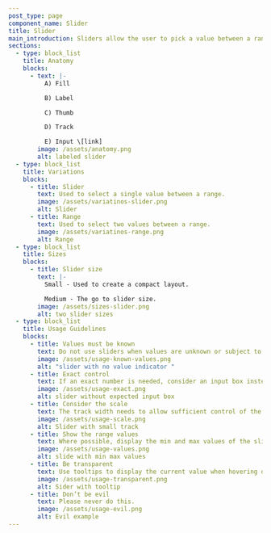 ```yaml
---
post_type: page
component_name: Slider
title: Slider
main_introduction: Sliders allow the user to pick a value between a range of values.
sections:
  - type: block_list
    title: Anatomy
    blocks:
      - text: |-
          A) Fill 

          B) Label 

          C) Thumb 

          D) Track 

          E) Input \[link]
        image: /assets/anatomy.png
        alt: labeled slider
  - type: block_list
    title: Variations
    blocks:
      - title: Slider
        text: Used to select a single value between a range.
        image: /assets/variatinos-slider.png
        alt: Slider
      - title: Range
        text: Used to select two values between a range.
        image: /assets/variatinos-range.png
        alt: Range
  - type: block_list
    title: Sizes
    blocks:
      - title: Slider size
        text: |-
          Small - Used to create a compact layout. 

          Medium - The go to slider size.
        image: /assets/sizes-slider.png
        alt: two slider sizes
  - type: block_list
    title: Usage Guidelines
    blocks:
      - title: Values must be known
        text: Do not use sliders when values are unknown or subject to change.
        image: /assets/usage-known-values.png
        alt: "slider with no value indicator "
      - title: Exact control
        text: If an exact number is needed, consider an input box instead.
        image: /assets/usage-exact.png
        alt: slider without expected input box
      - title: Consider the scale
        text: The track width needs to allow sufficient control of the value.
        image: /assets/usage-scale.png
        alt: Slider with small track
      - title: Show the range values
        text: Where possible, display the min and max values of the slider.
        image: /assets/usage-values.png
        alt: slide with min max values
      - title: Be transparent
        text: Use tooltips to display the current value when hovering over the slider.
        image: /assets/usage-transparent.png
        alt: Sider with tooltip
      - title: Don’t be evil
        text: Please never do this.
        image: /assets/usage-evil.png
        alt: Evil example
---
```

